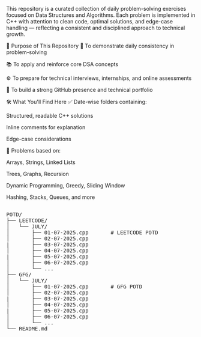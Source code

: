 This repository is a curated collection of daily problem-solving exercises focused on Data Structures and Algorithms. Each problem is implemented in C++ with attention to clean code, optimal solutions, and edge-case handling — reflecting a consistent and disciplined approach to technical growth.

🧭 Purpose of This Repository
📌 To demonstrate daily consistency in problem-solving

📚 To apply and reinforce core DSA concepts

⚙️ To prepare for technical interviews, internships, and online assessments

🚀 To build a strong GitHub presence and technical portfolio

🛠️ What You'll Find Here
✅ Date-wise folders containing:

Structured, readable C++ solutions

Inline comments for explanation

Edge-case considerations

🧠 Problems based on:

Arrays, Strings, Linked Lists

Trees, Graphs, Recursion

Dynamic Programming, Greedy, Sliding Window

Hashing, Stacks, Queues, and more

<pre>  
POTD/
├── LEETCODE/
│   └── JULY/ 
│       ├── 01-07-2025.cpp       # LEETCODE POTD 
│       ├── 02-07-2025.cpp 
|       ├── 03-07-2025.cpp     
│       ├── 04-07-2025.cpp
|       ├── 05-07-2025.cpp     
│       ├── 06-07-2025.cpp
│       └── ... 
├── GFG/ 
│   └── JULY/ 
│       ├── 01-07-2025.cpp       # GFG POTD 
│       ├── 02-07-2025.cpp 
|       ├── 03-07-2025.cpp     
│       ├── 04-07-2025.cpp
|       ├── 05-07-2025.cpp     
│       ├── 06-07-2025.cpp
│       └── ... 
└── README.md  
</pre>
